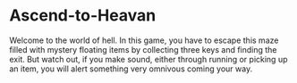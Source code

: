 # Ascend-to-Heavan
Welcome to the world of hell. In this game, you have to escape this maze filled with mystery floating items by collecting three keys and finding the exit. But watch out, if you make sound, either through running or picking up an item, you will alert something very omnivous coming your way. 